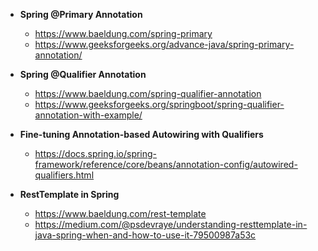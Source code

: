 - **Spring @Primary Annotation**
    - https://www.baeldung.com/spring-primary
    - https://www.geeksforgeeks.org/advance-java/spring-primary-annotation/


- **Spring @Qualifier Annotation**
    - https://www.baeldung.com/spring-qualifier-annotation
    - https://www.geeksforgeeks.org/springboot/spring-qualifier-annotation-with-example/


- **Fine-tuning Annotation-based Autowiring with Qualifiers** 
    - https://docs.spring.io/spring-framework/reference/core/beans/annotation-config/autowired-qualifiers.html


- **RestTemplate in Spring**
    - https://www.baeldung.com/rest-template
    - https://medium.com/@psdevraye/understanding-resttemplate-in-java-spring-when-and-how-to-use-it-79500987a53c